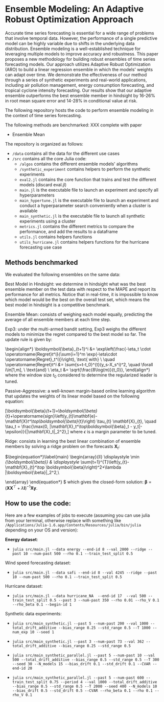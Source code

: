 # Ensemble Modeling: An Adaptive Robust Optimization Approach

Accurate time series forecasting is essential for a wide range of problems that involve temporal data. However, the performance of a single predictive model can be highly variable due to shifts in the underlying data distribution. Ensemble modeling is a well-established technique for leveraging multiple models to improve accuracy and robustness. This paper proposes a new methodology for building robust ensembles of time series forecasting models.  Our approach utilizes Adaptive Robust Optimization (ARO) to build a linear regression ensemble in which the models' weights can adapt over time. We demonstrate the effectiveness of our method through a series of synthetic experiments and real-world applications, including air pollution management, energy consumption forecasting, and tropical cyclone intensity forecasting. Our results show that our adaptive ensemble outperforms the best ensemble member in hindsight by 16-26\% in root mean square error and 14-28\% in conditional value at risk.

The following repository hosts the code to perform ensemble modeling in the context of time series forecasting.

The following methods are benchmarked:
XXX complete with paper
- Ensemble Mean

The repository is organized as follows:


- ```/data``` contains all the data for the different use cases
- ```/src``` contains all the core Julia code: 
  - ```/algos``` contains the different ensemble models' algorithms 
  - ```/synthetic_experiment``` contains helpers to perform the synthetic experiments
  - ```eval2.jl``` contains the core function that trains and test the different models (discard eval.jl)
  - ```main.jl``` is the executable file to launch an experiment and specify all hyperparameters
  - ```main_hypertune.jl``` is the executable file to launch an experiment and conduct a hyperparameter search conveniently when a cluster is available
  - ```main_synthetic.jl``` is the executable file to launch all synthetic experiments using a cluster
  - ```metrics.jl``` contains the different metrics to compare the performance, and add the results to a dataframe
  - ```utils.jl``` contains helpers functions
  - ```utils_hurricane.jl``` contains helpers functions for the hurricane forecasting use case

## Methods benchmarked

We evaluated the following ensembles on the same data:

Best Model in Hindsight: we determine in hindsight what was the best ensemble member on the test data with respect to the MAPE and report its performance for all metrics. Notice that in real-time, it is impossible to know which model would be the best on the overall test set, which means the best model in hindsight is a competitive benchmark.

Ensemble Mean: consists of weighing each model equally, predicting the average of all ensemble members at each time step.

Exp3: under the multi-armed bandit setting, Exp3 weighs the different models to minimize the regret compared to the best model so far. The update rule is given by:


\begin{align*}
    \boldsymbol{\beta}_{t+1}^i &= \exp\left(\frac{-\eta_t \cdot \operatorname{Regret}_t^i}{\sum_{i=1}^m \exp(-\eta\cdot \operatorname{Regret}_t^i)}\right),  \text{ with} \\ \quad \operatorname{Regret}_t^i &= \sum_{s=t-t_0}^{t}(y_s-X_s^i)^2, \quad \forall i\in[1,m], \ \text{and} \\
    \eta_t &= \sqrt{\frac{8\log(m)}{t_0}},
    \end{align*}
where the window size $t_0$ considered to determine the regularized leader is tuned.

Passive-Aggressive: a well-known margin-based online learning algorithm that updates the weights of its linear model based on the following equation:

\[\boldsymbol{\beta}_{t+1}=\boldsymbol{\beta}_{t}+\operatorname{sign}\left(y_{t}\mathbf{e}-\mathbf{X}_t^\top\boldsymbol{\beta}_{t}\right) \tau_{t} \mathbf{X}_{t}, \quad \tau_t = \frac{\max(0, |\mathbf{X}_t^\top\boldsymbol{\beta}_t  - y_t|-\epsilon)}{\|\mathbf{X}_t\|_2^2},\]
where $\epsilon$ is a margin parameter to be tuned.

Ridge: consists in learning the best linear combination of ensemble members by solving a ridge problem on the forecasts $\mathbf{X}_{t}$:

$\begin{equation*}\label{main}
    \begin{array}{ll}
    \displaystyle \min _{\boldsymbol{\beta}} & \displaystyle \sum_{t=1}^{T}\left(y_{t}-\mathbf{X}_{t}^\top \boldsymbol{\beta}\right)^2+\lambda \|\boldsymbol{\beta}\|_2^2,\\
    
\end{array}
\end{equation*}
$
which gives the closed-form solution: $\boldsymbol{\beta} = (\mathbf{X}\mathbf{X}^\top + \lambda \boldsymbol{I})^{-1}\mathbf{X}\mathbf{y}$.

## How to use the code:

Here are a few examples of jobs to execute (assuming you can use julia from your terminal, otherwise replace with something like ```/Applications/Julia-1.6.app/Contents/Resources/julia/bin/julia``` depending on your OS and version):

**Energy dataset**:
- ```julia src/main.jl --data energy --end-id 8 --val 2000 --ridge --past 10 --num-past 500 --rho 0.1 --train_test_split 0.5```

Wind speed forecasting dataset:
- ```julia src/main.jl --data safi --end-id 8 --val 4245 --ridge --past 10 --num-past 500 --rho 0.1 --train_test_split 0.5```

Hurricane dataset:

- ```julia src/main.jl --data hurricane_NA  --end-id 17  --val 500 --train_test_split 0.5 --past 3 --num-past 350 --rho 0.01 --rho_V 0.1 --rho_beta 0.1 --begin-id 1```

Synthetic data experiments:

- ```julia src/main_synthetic.jl --past 5 --num-past 200 --val 1000 --total_drift_additive --bias_range 0.25 --std_range 0.5 --T 1000 --num_exp 10 --seed 1```

- ```julia src/main_synthetic.jl --past 3 --num-past 73 --val 362 --total_drift_additive --bias_range 0.25 --std_range 0.5```

- ```julia src/main_synthetic_parallel.jl --past 5 --num-past 10 --val 500 --total_drift_additive --bias_range 0.5 --std_range 0.5 --T 300 --seed 30 --N_models 15 --bias_drift 0.1 --std_drift 0.1 --CVAR --end-id 20```

- ```julia src/main_synthetic_parallel.jl --past 5 --num-past 600 --train_test_split 0.75 --period 4 --val 1000 --total_drift_additive --bias_range 0.5 --std_range 0.5 --T 2000 --seed 400 --N_models 10 --bias_drift 0.5 --std_drift 0.5 --CVAR --rho_beta 0.1 --rho 0.1 --rho_V 0.1```
